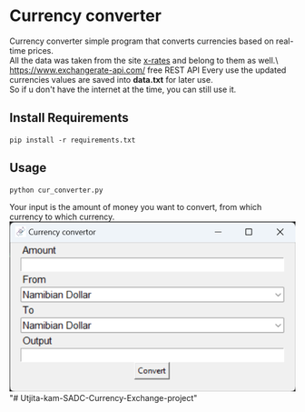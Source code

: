 # Currency converter
Currency converter simple program that converts currencies based on real-time prices.\
All the data was taken from the site [x-rates](https://www.x-rates.com/table/?from=USD&amount=1) and belong to them as well.\ https://www.exchangerate-api.com/ free REST API
Every use the updated currencies values are saved into __data.txt__ for later use.\
So if u don't have the internet at the time, you can still use it.

## Install Requirements

```
pip install -r requirements.txt
```

## Usage
```
python cur_converter.py
```

Your input is the amount of money you want to convert, from which currency to which currency.\
![](pic.png)
"# Utjita-kam-SADC-Currency-Exchange-project"
